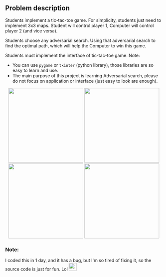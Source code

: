 ## Problem description
Students implement a tic-tac-toe game. For simplicity, students just need to implement 3x3 maps. Student will control player 1, Computer will control player 2 (and
vice versa).

Students choose any adversarial search. Using that adversarial search to find the optimal
path, which will help the Computer to win this game.

Students must implement the interface of tic-tac-toe game. Note:
- You can use `pygame` or `tkinter` (python library), those libraries are so easy to learn and
use.
- The main purpose of this project is learning Adversarial search, please do not focus on
application or interface (just easy to look are enough).
<div align="center">
  <img width="240" src="https://user-images.githubusercontent.com/83217673/161388312-0e630921-f59c-43b2-a8c6-cb436759bb80.png">
  <img width="240" src="https://user-images.githubusercontent.com/83217673/161388536-e656ff87-52ea-4090-b1e2-1472e391da0f.png">
</div>

<div align="center">
  <img width="240" src="https://user-images.githubusercontent.com/83217673/161388344-430f508d-132a-4e55-a7b3-114c8cbdcfa9.png">
  <img width="240" src="https://user-images.githubusercontent.com/83217673/161388346-41fc5e1d-9f6b-4f58-813e-70857f29b16b.png">
</div>

### Note:

<div align="left">
  I coded this in 1 day, and it has a bug, but I'm so tired of fixing it, so the source code is just for fun. Lol
  <img width="25" src="https://user-images.githubusercontent.com/83217673/161389692-92f21076-613f-432d-858a-5d7180ce9744.png">
</div>
